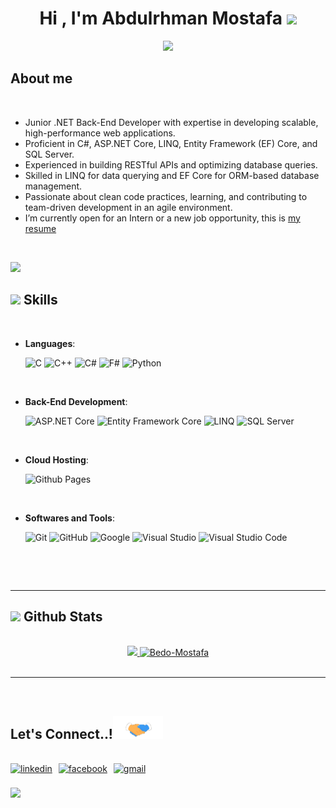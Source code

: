 <h1 align="center"><b>Hi , I'm Abdulrhman Mostafa </b><img src="https://media.giphy.com/media/hvRJCLFzcasrR4ia7z/giphy.gif" width="35"></h1>

<p align="center">
  <a href="https://github.com/DenverCoder1/readme-typing-svg"><img src="https://readme-typing-svg.herokuapp.com?font=Time+New+Roman&color=cyan&size=25&center=true&vCenter=true&width=600&height=100&lines=Assalamu+O+Alaikum+Warahmatullah..&hearts;++;Self-taught+Back-End+Developer,;Computer+Science+Student,;Active+Learner.;"></a>
</p>

## **About me**

<!--<picture> <img align="right" src="https://github.com/0xAbdulKhalid/0xAbdulKhalid/raw/main/assets/mdImages/Right_Side.gif" width = 250px></picture>-->

<br>

- Junior .NET Back-End Developer with expertise in developing scalable, high-performance web applications.
- Proficient in C#, ASP.NET Core, LINQ, Entity Framework (EF) Core, and SQL Server.
- Experienced in building RESTful APIs and optimizing database queries.
- Skilled in LINQ for data querying and EF Core for ORM-based database management.
- Passionate about clean code practices, learning, and contributing to team-driven development in an agile environment.
- I’m currently open for an Intern or a new job opportunity, this is [my resume](https://drive.google.com/file/d/1feT3GLQOb_T-Ehra3keGDBvsG8U0v4QQ/view?usp=sharing)

<br>

<img src="https://user-images.githubusercontent.com/73097560/115834477-dbab4500-a447-11eb-908a-139a6edaec5c.gif"><br>

## <img src="https://media2.giphy.com/media/QssGEmpkyEOhBCb7e1/giphy.gif?cid=ecf05e47a0n3gi1bfqntqmob8g9aid1oyj2wr3ds3mg700bl&rid=giphy.gif" width ="25"><b> Skills</b>
<br>

<p align="center">

- **Languages**:
    
   ![C](https://img.shields.io/badge/C%20-%232370ED.svg?style=for-the-badge&logo=c&logoColor=white)
   ![C++](https://img.shields.io/badge/C++%20-%2300599C.svg?style=for-the-badge&logo=c%2B%2B&logoColor=white)
   ![C#](https://img.shields.io/badge/C%23-%23239120.svg?style=for-the-badge&logo=c-sharp&logoColor=white)
   ![F#](https://img.shields.io/badge/F%23-%235B4638.svg?style=for-the-badge&logo=fsharp&logoColor=white)
   ![Python](https://img.shields.io/badge/Python%20-%2314354C.svg?style=for-the-badge&logo=python&logoColor=white)

<br>   
    
- **Back-End Development**:

   ![ASP.NET Core](https://img.shields.io/badge/ASP.NET%20Core-%230081CB.svg?style=for-the-badge&logoColor=white)
   ![Entity Framework Core](https://img.shields.io/badge/Entity%20Framework%20Core-%234078B6.svg?style=for-the-badge&logoColor=white)
   ![LINQ](https://img.shields.io/badge/LINQ-%230073B6.svg?style=for-the-badge&logoColor=white)
   ![SQL Server](https://img.shields.io/badge/SQL%20Server-%23CC2927.svg?style=for-the-badge&logo=microsoft-sql-server&logoColor=white)

<br>

- **Cloud Hosting**:

    ![Github Pages](https://img.shields.io/badge/GitHub%20Pages-%23327FC7.svg?style=for-the-badge&logo=github&logoColor=white)
    
<br>

- **Softwares and Tools**:

    ![Git](https://img.shields.io/badge/git-%23F05033.svg?style=for-the-badge&logo=git&logoColor=white)
    ![GitHub](https://img.shields.io/badge/github-%23121011.svg?style=for-the-badge&logo=github&logoColor=white)
    ![Google](https://img.shields.io/badge/google-%234285F4.svg?style=for-the-badge&logo=google&logoColor=white)
    ![Visual Studio](https://img.shields.io/badge/Visual%20Studio%20Code-0078d7.svg?style=for-the-badge&logo=visual-studio&logoColor=white)
    ![Visual Studio Code](https://img.shields.io/badge/Visual%20Studio%20Code-0078d7.svg?style=for-the-badge&logo=visual-studio-code&logoColor=white)

<br>

</p>

<br>

-----

## <img src="https://media.giphy.com/media/iY8CRBdQXODJSCERIr/giphy.gif" width="35"><b> Github Stats </b>
<br>

<div align="center">

<a href="https://github.com/Bedo-Mostafa/">
  <img src="https://github-readme-stats.vercel.app/api?username=Bedo-Mostafa&include_all_commits=true&count_private=true&show_icons=true&line_height=20&title_color=7A7ADB&icon_color=2234AE&text_color=D3D3D3&bg_color=0,000000,130F40" width="450"/>
  <img src="https://github-readme-stats.vercel.app/api/top-langs?username=Bedo-Mostafa&show_icons=true&locale=en&layout=compact&line_height=20&title_color=7A7ADB&icon_color=2234AE&text_color=D3D3D3&bg_color=0,000000,130F40" width="375"  alt="Bedo-Mostafa"/>

</a>
</div>

<br>

-----

<br>

## <b> Let's Connect..!</b><img src="https://github.com/0xAbdulKhalid/0xAbdulKhalid/raw/main/assets/mdImages/handshake.gif" width ="80">
<br>
<div align='left'>
<ul style="list-style-type: none; display: flex; padding: 0; margin: 0;">
  <li style="margin-right: 10px;">
    <a href="https://www.linkedin.com/in/abdelrhmman-mostafa" target="_blank">
      <img src="https://img.shields.io/badge/linkedin:  Abdelrhman Mostafa-%2300acee.svg?color=405DE6&style=for-the-badge&logo=linkedin&logoColor=white" alt="linkedin" style="margin-bottom: 5px;"/>
    </a>
  </li>

  <li style="margin-right: 10px;">
    <a href="https://www.facebook.com/profile.php?id=100073346393921&mibextid=ZbWKwL" target="_blank">
      <img src="https://img.shields.io/badge/facebook:  Bedo Mostafa-%2300acee.svg?color=1DA1F2&style=for-the-badge&logo=twitter&logoColor=white" alt="facebook" style="margin-bottom: 5px;"/>
    </a>
  </li>

  <li style="margin-right: 10px;">
    <a href="mailto:bedomostafa37@gmail.com" target="_blank">
      <img src="https://img.shields.io/badge/gmail:  bedomostafa37@gmail.com-%23EA4335.svg?style=for-the-badge&logo=gmail&logoColor=white" alt="gmail" style="margin-bottom: 5px;" />
    </a>
  </li>
</ul>
</div>

<br>
<img src="https://user-images.githubusercontent.com/73097560/115834477-dbab4500-a447-11eb-908a-139a6edaec5c.gif">
